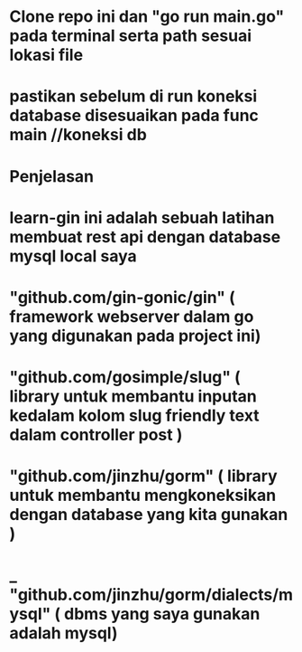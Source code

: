 # Clone repo ini dan "go run main.go" pada terminal serta path sesuai lokasi file

# pastikan sebelum di run koneksi database disesuaikan pada func main //koneksi db

# Penjelasan
# learn-gin ini adalah sebuah latihan membuat rest api dengan database mysql local saya
# "github.com/gin-gonic/gin" ( framework webserver dalam go yang digunakan pada project ini)
# "github.com/gosimple/slug" ( library untuk membantu inputan kedalam kolom slug friendly text dalam controller post )
# "github.com/jinzhu/gorm" ( library untuk membantu mengkoneksikan dengan database yang kita gunakan )
# _ "github.com/jinzhu/gorm/dialects/mysql" ( dbms yang saya gunakan adalah mysql)
	
